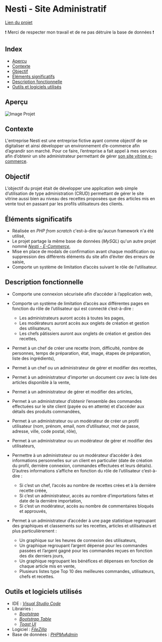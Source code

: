 # Nesti - Site Administratif

[Lien du projet](http://projets.teillieraxel.com/nesti-site-administratif/connection)

❗ Merci de respecter mon travail et de ne pas détruire la base de données ❗

## Index

- [Aperçu](https://github.com/Axel-Teillier/Nesti-Site-E-Commerce/blob/master/README.md#aperçu)
- [Contexte](https://github.com/Axel-Teillier/Nesti-Site-E-Commerce/blob/master/README.md#contexte)
- [Objectif](https://github.com/Axel-Teillier/Nesti-Site-E-Commerce/blob/master/README.md#objectif-du-projet)
- [Éléments significatifs](https://github.com/Axel-Teillier/Nesti-Site-E-Commerce/blob/master/README.md#éléments-significatifs)
- [Description fonctionnelle](https://github.com/Axel-Teillier/Nesti-Site-E-Commerce/blob/master/README.md#description-fonctionnelle-des-besoins)
- [Outils et logiciels utilisés](https://github.com/Axel-Teillier/Nesti-Site-E-Commerce/blob/master/README.md#outils-et-logiciels-utilisés)

## Aperçu

![Image Projet](https://teillieraxel.com/static/media/Nesti%20-%20site%20administratif.1a3125e3.png)

## Contexte

L'entreprise Nesti est une entreprise fictive ayant comme objectif de se digitaliser et ainsi développer un environnement d’e-commerce afin d’agrandir son marché. Pour ce faire, l’entreprise a fait appel à mes services afin d’obtenir un site administrateur permettant de gérer [son site vitrine e-commerce](https://projets.teillieraxel.com/nesti-site-e-commerce/public/).


## Objectif

L’objectif du projet était de développer une application web simple d’utilisation de type administration (CRUD) permettant de gérer le site vitrine aussi bien au niveau des recettes proposées que des articles mis en vente tout en passant par les profils utilisateurs des clients.


## Éléments significatifs

- Réalisée en *PHP from scratch* c'est-à-dire qu'aucun framework n'a été utilisé,
- Le projet partage la même base de données (*MySQL*) qu'un autre projet nommé [*Nesti - E-Commerce*](https://github.com/Axel-Teillier/Nesti-Site-E-Commerce),
- Mise en place de modals de confirmation avant chaque modification ou suppression des différents éléments du site afin d’éviter des erreurs de saisie,
- Comporte un système de limitation d’accès suivant le rôle de l’utilisateur.


## Description fonctionnelle

- Comporte une connexion sécurisée afin d’accéder à l’application web,

- Comporte un système de limitation d’accès aux différentes pages en fonction du rôle de l’utilisateur qui est connecté c’est-à-dire :
  - Les administrateurs auront accès à toutes les pages,
  - Les modérateurs auront accès aux onglets de création et gestion des utilisateurs,
  - Les chefs pâtissiers auront aux onglets de création et gestion des recettes,
  
- Permet à un chef de créer une recette (nom, difficulté, nombre de personnes, temps de préparation, état, image, étapes de préparation, liste des ingrédients),

- Permet à un chef ou un administrateur de gérer et modifier des recettes,

- Permet à un administrateur d’importer un document csv avec la liste des articles disponible à la vente,

- Permet à un administrateur de gérer et modifier des articles,

- Permet à un administrateur d’obtenir l’ensemble des commandes effectuées sur le site client (payée ou en attente) et d’accéder aux détails des produits commandées,

- Permet à un administrateur ou un modérateur de créer un profil utilisateur (nom, prénom, email, nom d’utilisateur, mot de passe, adresse, ville, code postal, rôle),

- Permet à un administrateur ou un modérateur de gérer et modifier des utilisateurs,

- Permettre à un administrateur ou un modérateur d’accéder à des informations personnelles sur un client en particulier (date de création du profil, dernière connexion, commandes effectuées et leurs détails). D’autres informations s’affiche en fonction du rôle de l’utilisateur c’est-à-dire :
  - Si c’est un chef, l’accès au nombre de recettes crées et à la dernière recette créée,
  - Si c’est un administrateur, accès au nombre d’importations faites et date de la dernière importation,
  - Si c’est un modérateur, accès au nombre de commentaires bloqués et approuvés,

- Permet à un administrateur d’accéder à une page statistique regroupant des graphiques et classements sur les recettes, articles et utilisateurs et plus particulièrement :
  - Un graphique sur les heures de connexion des utilisateurs,
  - Un graphique regroupant l’argent dépensé pour les commandes passées et l’argent gagné pour les commandes reçues en fonction des dix derniers jours,
  - Un graphique regroupant les bénéfices et dépenses en fonction de chaque article mis en vente,
  - Plusieurs listes type Top 10 des meilleures commandes, utilisateurs, chefs et recettes.

## Outils et logiciels utilisés

- IDE : [*Visual Studio Code*](https://code.visualstudio.com/)
- Librairies : 
  - [*Bootstrap*](https://getbootstrap.com/)
  - [*Bootstrap Table*](https://bootstrap-table.com/)
  - [*Toast UI*](https://ui.toast.com)
- Logiciel : [*FileZilla*](https://filezilla-project.org/)
- Base de données : [*PHPMyAdmin*](https://www.phpmyadmin.net/)

